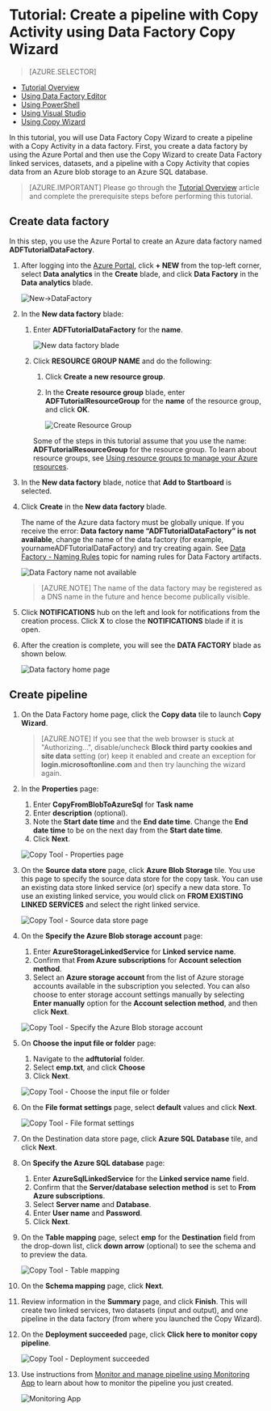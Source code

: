 <properties 
	pageTitle="Tutorial: Create a pipeline using Copy Wizard" 
	description="In this tutorial, you will create an Azure Data Factory pipeline with a Copy Activity by using the Copy Wizard supported by Data Factory" 
	services="data-factory" 
	documentationCenter="" 
	authors="spelluru" 
	manager="jhubbard" 
	editor="monicar"/>

<tags 
	ms.service="data-factory" 
	ms.workload="data-services" 
	ms.tgt_pltfrm="na" 
	ms.devlang="na" 
	ms.topic="get-started-article" 
	ms.date="03/07/2016" 
	ms.author="spelluru"/>

# Tutorial: Create a pipeline with Copy Activity using Data Factory Copy Wizard
> [AZURE.SELECTOR]
- [Tutorial Overview](data-factory-get-started.md)
- [Using Data Factory Editor](data-factory-get-started-using-editor.md)
- [Using PowerShell](data-factory-monitor-manage-using-powershell.md)
- [Using Visual Studio](data-factory-get-started-using-vs.md)
- [Using Copy Wizard](data-factory-copy-data-wizard-tutorial.md)

In this tutorial, you will use Data Factory Copy Wizard to create a pipeline with a Copy Activity in a data factory. First, you create a data factory by using the Azure Portal and then use the Copy Wizard to create Data Factory linked services, datasets, and a pipeline with a Copy Activity that copies data from an Azure blob storage to an Azure SQL database.

> [AZURE.IMPORTANT] Please go through the [Tutorial Overview](data-factory-get-started.md) article and complete the prerequisite steps before performing this tutorial.

## Create data factory
In this step, you use the Azure Portal to create an Azure data factory named **ADFTutorialDataFactory**.

1.	After logging into the [Azure Portal](https://portal.azure.com), click **+ NEW** from the top-left corner, select **Data analytics** in the **Create** blade, and click **Data Factory** in the **Data analytics** blade. 

	![New->DataFactory](./media/data-factory-copy-data-wizard-tutorial/new-data-factory-menu.png)

6. In the **New data factory** blade:
	1. Enter **ADFTutorialDataFactory** for the **name**. 
	
  		![New data factory blade](./media/data-factory-copy-data-wizard-tutorial/getstarted-new-data-factory.png)
	2. Click **RESOURCE GROUP NAME** and do the following:
		1. Click **Create a new resource group**.
		2. In the **Create resource group** blade, enter **ADFTutorialResourceGroup** for the **name** of the resource group, and click **OK**. 

			![Create Resource Group](./media/data-factory-copy-data-wizard-tutorial/create-new-resource-group.png)

		Some of the steps in this tutorial assume that you use the name: **ADFTutorialResourceGroup** for the resource group. To learn about resource groups, see [Using resource groups to manage your Azure resources](../resource-group-overview.md).  
7. In the **New data factory** blade, notice that **Add to Startboard** is selected.
8. Click **Create** in the **New data factory** blade.

	The name of the Azure data factory must be globally unique. If you receive the error: **Data factory name “ADFTutorialDataFactory” is not available**, change the name of the data factory (for example, yournameADFTutorialDataFactory) and try creating again. See [Data Factory - Naming Rules](data-factory-naming-rules.md) topic for naming rules for Data Factory artifacts.  
	 
	![Data Factory name not available](./media/data-factory-copy-data-wizard-tutorial/getstarted-data-factory-not-available.png)
	
	> [AZURE.NOTE] The name of the data factory may be registered as a DNS name in the future and hence become publically visible.  

9. Click **NOTIFICATIONS** hub on the left and look for notifications from the creation process. Click **X** to close the **NOTIFICATIONS** blade if it is open. 
10. After the creation is complete, you will see the **DATA FACTORY** blade as shown below.

    ![Data factory home page](./media/data-factory-copy-data-wizard-tutorial/getstarted-data-factory-home-page.png)

## Create pipeline

1. On the Data Factory home page, click the **Copy data** tile to launch **Copy Wizard**. 

	> [AZURE.NOTE] If you see that the web browser is stuck at "Authorizing...", disable/uncheck **Block third party cookies and site data** setting (or) keep it enabled and create an exception for **login.microsoftonline.com** and then try launching the wizard again.
2. In the **Properties** page:
	1. Enter **CopyFromBlobToAzureSql** for **Task name**
	2. Enter **description** (optional).
	3. Note the **Start date time** and the **End date time**. Change the **End date time** to be on the next day from the **Start date time**. 
	3. Click **Next**.  

	![Copy Tool - Properties page](./media/data-factory-copy-data-wizard-tutorial/copy-tool-properties-page.png) 
3. On the **Source data store** page, click **Azure Blob Storage** tile. You use this page to specify the source data store for the copy task. You can use an existing data store linked service (or) specify a new data store. To use an existing linked service, you would click on **FROM EXISTING LINKED SERVICES** and select the right linked service. 

	![Copy Tool - Source data store page](./media/data-factory-copy-data-wizard-tutorial/copy-tool-source-data-store-page.png)
5. On the **Specify the Azure Blob storage account** page:
	1. Enter **AzureStorageLinkedService** for **Linked service name**.
	2. Confirm that **From Azure subscriptions** for **Account selection method**. 
	3. Select an **Azure storage account** from the list of Azure storage accounts available in the subscription you selected. You can also choose to enter storage account settings manually by selecting **Enter manually** option for the **Account selection method**, and then click **Next**. 

	![Copy Tool - Specify the Azure Blob storage account](./media/data-factory-copy-data-wizard-tutorial/copy-tool-specify-azure-blob-storage-account.png)
6. On **Choose the input file or folder** page:
	1. Navigate to the **adftutorial** folder.
	2. Select **emp.txt**, and click **Choose**
	3. Click **Next**. 

	![Copy Tool - Choose the input file or folder](./media/data-factory-copy-data-wizard-tutorial/copy-tool-choose-input-file-or-folder.png)
7. On the **File format settings** page, select **default** values and click **Next**.

	![Copy Tool - File format settings](./media/data-factory-copy-data-wizard-tutorial/copy-tool-file-format-settings.png)  
8. On the Destination data store page, click **Azure SQL Database** tile, and click **Next**.
9. On **Specify the Azure SQL database** page:
	1. Enter **AzureSqlLinkedService** for the **Linked service name** field. 
	2. Confirm that the **Server/database selection method** is set to **From Azure subscriptions**.
	3. Select **Server name** and **Database**.
	4. Enter **User name** and **Password**.
	5. Click **Next**.  
9. On the **Table mapping** page, select **emp** for the **Destination** field from the drop-down list, click **down arrow** (optional) to see the schema and to preview the data.

	![Copy Tool - Table mapping](./media/data-factory-copy-data-wizard-tutorial/copy-tool-table-mapping-page.png) 
10. On the **Schema mapping** page, click **Next**.
11. Review information in the **Summary** page, and click **Finish**. This will create two linked services, two datasets (input and output), and one pipeline in the data factory (from where you launched the Copy Wizard). 
12. On the **Deployment succeeded** page, click **Click here to monitor copy pipeline**.

	![Copy Tool - Deployment succeeded](./media/data-factory-copy-data-wizard-tutorial/copy-tool-deployment-succeeded.png)  
13. Use instructions from [Monitor and manage pipeline using Monitoring App](data-factory-monitor-manage-app.md) to learn about how to monitor the pipeline you just created.

	![Monitoring App](./media/data-factory-copy-data-wizard-tutorial/monitoring-app.png) 
  